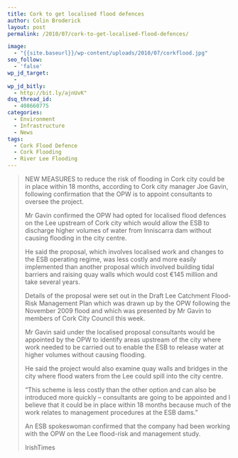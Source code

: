 ```yaml
---
title: Cork to get localised flood defences
author: Colin Broderick
layout: post
permalink: /2010/07/cork-to-get-localised-flood-defences/

image:
  - "{{site.baseurl}}/wp-content/uploads/2010/07/corkflood.jpg"
seo_follow:
  - 'false'
wp_jd_target:
  - 
wp_jd_bitly:
  - http://bit.ly/ajnUvK"
dsq_thread_id:
  - 408660775
categories:
  - Environment
  - Infrastructure
  - News
tags:
  - Cork Flood Defence
  - Cork Flooding
  - River Lee Flooding
---
```

> NEW MEASURES to reduce the risk of flooding in Cork city could be in place within 18 months, according to Cork city manager Joe Gavin, following confirmation that the OPW is to appoint consultants to oversee the project.
> 
> Mr Gavin confirmed the OPW had opted for localised flood defences on the Lee upstream of Cork city which would allow the ESB to discharge higher volumes of water from Inniscarra dam without causing flooding in the city centre.
> 
> He said the proposal, which involves localised work and changes to the ESB operating regime, was less costly and more easily implemented than another proposal which involved building tidal barriers and raising quay walls which would cost €145 million and take several years.
> 
> <!--more-->
> 
> Details of the proposal were set out in the Draft Lee Catchment Flood-Risk Management Plan which was drawn up by the OPW following the November 2009 flood and which was presented by Mr Gavin to members of Cork City Council this week.
> 
> Mr Gavin said under the localised proposal consultants would be appointed by the OPW to identify areas upstream of the city where work needed to be carried out to enable the ESB to release water at higher volumes without causing flooding.
> 
> He said the project would also examine quay walls and bridges in the city where flood waters from the Lee could spill into the city centre.
> 
> “This scheme is less costly than the other option and can also be introduced more quickly – consultants are going to be appointed and I believe that it could be in place within 18 months because much of the work relates to management procedures at the ESB dams.”
> 
> An ESB spokeswoman confirmed that the company had been working with the OPW on the Lee flood-risk and management study.
> 
> IrishTimes

